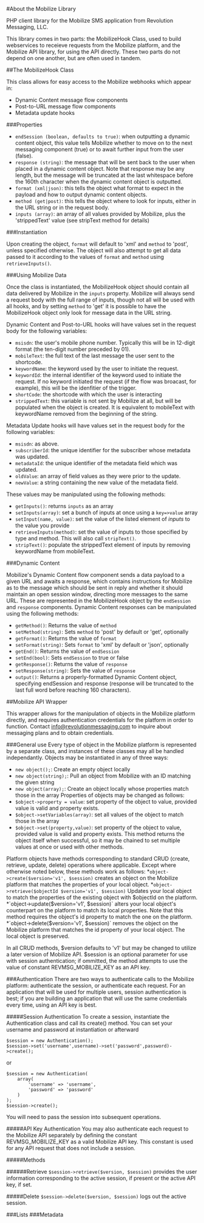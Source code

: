 #About the Mobilize Library

PHP client library for the Mobilize SMS application from Revolution Messaging, LLC.

This library comes in two parts: the MobilizeHook Class, used to build webservices to receieve requests from the Mobilize platform, and the Mobilize API library, for using the API directly. These two parts do not depend on one another, but are often used in tandem.

##The MobilizeHook Class

This class allows for easy access to the Mobilize webhooks which appear in:

* Dynamic Content message flow components
* Post-to-URL message flow components
* Metadata update hooks

###Properties

* `endSession (boolean, defaults to true)`: when outputting a dynamic content object, this value tells Mobilize whether to move on to the next messaging component (true) or to await further input from the user (false).
* `response (string)`: the message that will be sent back to the user when placed in a dynamic content object. Note that response may be any length, but the message will be truncated at the last whitespace before the 160th character when the dynamic content object is outputted.
* `format (xml|json)`: this tells the object what format to expect in the payload and how to output dynamic content objects.
* `method (get|post)`: this tells the object where to look for inputs, either in the URL string or in the request body.
* `inputs (array)`: an array of all values provided by Mobilize, plus the 'strippedText' value (see stripText method for details)

###Instantiation

Upon creating the object, `format` will default to 'xml' and `method` to 'post', unless specified otherwise. The object will also attempt to get all data passed to it according to the values of `format` and `method` using `retrieveInputs()`.

###Using Mobilize Data

Once the class is instantiated, the MobilizeHook object should contain all data delivered by Mobilize in the `inputs` property. Mobilize will always send a request body with the full range of inputs, though not all will be used with all hooks, and by setting `method` to 'get' it is possible to have the MobilizeHook object only look for message data in the URL string.

Dynamic Content and Post-to-URL hooks will have values set in the request body for the following variables:

* `msisdn`: the user's mobile phone number. Typically this will be in 12-digit format (the ten-digit number preceded by 01).
* `mobileText`: the full text of the last message the user sent to the shortcode.
* `keywordName`: the keyword used by the user to initiate the request.
* `keywordId`: the internal identifier of the keyword used to initiate the request. If no keyword initiated the request (if the flow was broacast, for example), this will be the idenfitier of the trigger.
* `shortCode`: the shortcode with which the user is interacting
* `strippedText`: this variable is not sent by Mobilize at all, but will be populated when the object is created. It is equivalent to mobileText with keywordName removed from the beginning of the string.

Metadata Update hooks will have values set in the request body for the following variables:

* `msisdn`: as above.
* `subscriberId`: the unique identifier for the subscriber whose metadata was updated.
* `metadataId`: the unique identifier of the metadata field which was updated.
* `oldValue`: an array of field values as they were prior to the update.
* `newValue`: a string containing the new value of the metadata field.

These values may be manipulated using the following methods:

* `getInputs()`: returns `inputs` as an array
* `setInputs(array)`: set a bunch of inputs at once using a `key=>value` array
* `setInput(name, value)`: set the value of the listed element of *inputs* to the value you provide
* `retrieveInputs(method)`: set the value of inputs to those specified by type and method. This will also call `stripText()`.
* `stripText()`: populate the strippedText element of inputs by removing keywordName from mobileText.

###Dynamic Content

Mobilize's Dynamic Content flow component sends a data payload to a given URL and awaits a response, which contains instructions for Mobilize as to the message which should be sent in reply and whether it should maintain an open session window, directing more messages to the same URL. These are represented in the MobilizeHook object by the `endSession` and `response` components. Dynamic Content responses can be manipulated using the following methods:

* `getMethod()`: Returns the value of `method`
* `setMethod(string)`: Sets `method` to 'post' by default or 'get', optionally
* `getFormat()`: Returns the value of `format`
* `setFormat(string)`: Sets `format` to 'xml' by default or 'json', optionally
* `getEnd()`: Returns the value of `endSession`
* `setEnd(bool)`: Sets `endSession` to true or false
* `getResponse()`: Returns the value of `response`
* `setResponse(string)`: Sets the value of `response`
* `output()`: Returns a properly-formatted Dynamic Content object, specifying endSession and response (response will be truncated to the last full word before reaching 160 characters).

##Mobilize API Wrapper

This wrapper allows for the manipulation of objects in the Mobilize platform directly, and requires authentication credentials for the platform in order to function. Contact info@revolutionmessaging.com to inquire about messaging plans and to obtain credentials.

###General use
Every type of object in the Mobilize platform is represented by a separate class, and instances of these classes may all be handled independantly. Objects may be instantiated in any of three ways:
* `new object();`: Create an empty object locally
* `new object(string);`: Pull an object from Mobilize with an ID matching the given string
* `new object(array);`: Create an object locally whose properties match those in the array
Properties of objects may be changed as follows:
* `$object->property = value`: set property of the object to value, provided value is valid and property exists.
* `$object->setVariables(array)`: set all values of the object to match those in the array
* `$object->set(property,value)`: set property of the object to value, provided value is valid and property exists. This method returns the object itself when successful, so it may be chained to set multiple values at once or used with other methods.

Platform objects have methods corresponding to standard CRUD (create, retrieve, update, delete) operations where applicable. Except where otherwise noted below, these methods work as follows:
*`object->create($version='v1', $session)` creates an object on the Mobilize platform that matches the properties of your local object.
*`object->retrieve($objectId $version='v1', $session)` Updates your local object to match the properties of the existing object with $objectId on the platform.
*`object->update($version='v1', $session)` alters your local object's counterpart on the platform to match its local properties. Note that this method requires the object's id property to match the one on the platform.
*`object->delete($version='v1', $session)` removes the object on the Mobilize platform that matches the id property of your local object. The local object is preserved.

In all CRUD methods, $version defaults to 'v1' but may be changed to utilize a later version of Mobilize API. $session is an optional parameter for use with session authentication; if ommitted, the method attempts to use the value of constant REVMSG_MOBILIZE_KEY as an API key. 

###Authentication
There are two ways to authenticate calls to the Mobilize platform: authenticate the session, or authenticate each request. For an application that will be used for multiple users, session authentication is best; if you are building an application that will use the same credentials every time, using an API key is best.

#####Session Authentication
To create a session, instantiate the Authentication class and call its create() method. You can set your username and password at instantiation or afterward
```
$session = new Authentication();
$session->set('username',username)->set('password',password)->create();
```
or
```
$session = new Authentication(
    array(
        'username' => 'username',
        'password' => 'password'
    )
);
$session->create();
```
You will need to pass the session into subsequent operations.

#####API Key Authentication
You may also authenticate each request to the Mobilize API separately by defining the constant REVMSG_MOBILIZE_KEY as a valid Mobilize API key. This constant is used for any API request that does not include a session.

#####Methods

######Retrieve
`$session->retrieve($version, $session)` provides the user information corresponding to the active session, if present or the active API key, if set.

#####Delete
`$session->delete($version, $session)` logs out the active session.

###Lists
###Metadata


